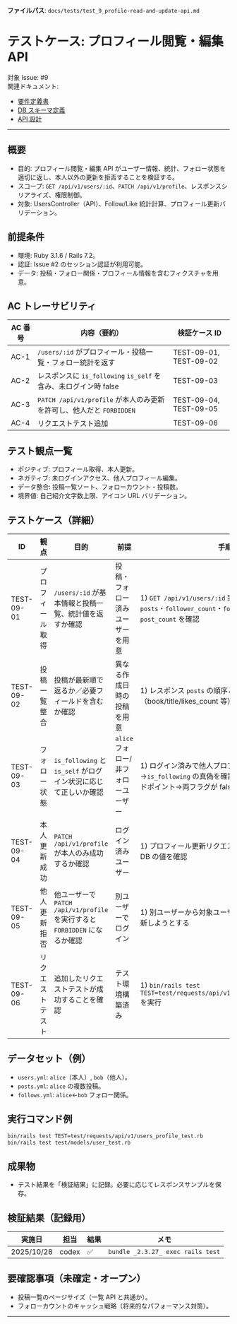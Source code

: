 **ファイルパス**: `docs/tests/test_9_profile-read-and-update-api.md`

# テストケース: プロフィール閲覧・編集 API

対象 Issue: #9  
関連ドキュメント:

- [要件定義書](../01_requirements.md)
- [DB スキーマ定義](../03_database.md)
- [API 設計](../04_api.md)

---

## 概要

- 目的: プロフィール閲覧・編集 API がユーザー情報、統計、フォロー状態を適切に返し、本人以外の更新を拒否することを検証する。
- スコープ: `GET /api/v1/users/:id`、`PATCH /api/v1/profile`、レスポンスシリアライズ、権限制御。
- 対象: UsersController（API）、Follow/Like 統計計算、プロフィール更新バリデーション。

## 前提条件

- 環境: Ruby 3.1.6 / Rails 7.2。
- 認証: Issue #2 のセッション認証が利用可能。
- データ: 投稿・フォロー関係・プロフィール情報を含むフィクスチャを用意。

## AC トレーサビリティ

| AC 番号 | 内容（要約）                                                                 | 検証ケース ID                 |
| ------- | ---------------------------------------------------------------------------- | ----------------------------- |
| AC-1    | `/users/:id` がプロフィール・投稿一覧・フォロー統計を返す                     | TEST-09-01, TEST-09-02        |
| AC-2    | レスポンスに `is_following` `is_self` を含み、未ログイン時 false             | TEST-09-03                    |
| AC-3    | `PATCH /api/v1/profile` が本人のみ更新を許可し、他人だと `FORBIDDEN`         | TEST-09-04, TEST-09-05        |
| AC-4    | リクエストテスト追加                                                         | TEST-09-06                    |

## テスト観点一覧

- ポジティブ: プロフィール取得、本人更新。
- ネガティブ: 未ログインアクセス、他人プロフィール編集。
- データ整合: 投稿一覧ソート、フォローカウント・投稿数。
- 境界値: 自己紹介文字数上限、アイコン URL バリデーション。

## テストケース（詳細）

| ID         | 観点               | 目的                                                                           | 前提                               | 手順                                                                                                                                         | 期待結果                                                                                             | AC   |
| ---------- | ------------------ | ------------------------------------------------------------------------------ | ---------------------------------- | -------------------------------------------------------------------------------------------------------------------------------------------- | ------------------------------------------------------------------------------------------------------ | ---- |
| TEST-09-01 | プロフィール取得   | `/users/:id` が基本情報と投稿一覧、統計値を返すか確認                           | 投稿・フォロー済みユーザーを用意   | 1) `GET /api/v1/users/:id` 実行 2) レスポンス内の `posts`・`follower_count`・`following_count`・`post_count` を確認                          | 200 / 期待値と一致                                                                                    | AC-1 |
| TEST-09-02 | 投稿一覧整合       | 投稿が最新順で返るか／必要フィールドを含むか確認                                | 異なる作成日時の投稿を用意         | 1) レスポンス `posts` の順序とフィールド（book/title/likes_count 等）を検証                                                                   | 最新投稿→古い投稿の順で並ぶ                                                                           | AC-1 |
| TEST-09-03 | フォロー状態       | `is_following` と `is_self` がログイン状況に応じて正しいか確認                  | `alice` フォロー/非フォローユーザー | 1) ログイン済みで他人プロフィールを取得→`is_following` の真偽を確認 2) 未ログインで同エンドポイント→両フラグが false                        | ログイン時: 自分= true/false、未ログイン: false/false                                                | AC-2 |
| TEST-09-04 | 本人更新成功       | `PATCH /api/v1/profile` が本人のみ成功するか確認                                | ログイン済みユーザー               | 1) プロフィール更新リクエスト送信 2) レスポンス・DB の値を確認                                                                              | 200 / `status=success`、DB の name/bio/icon_url が更新                                                | AC-3 |
| TEST-09-05 | 他人更新拒否       | 他ユーザーで `PATCH /api/v1/profile` を実行すると `FORBIDDEN` になるか確認      | 別ユーザーでログイン               | 1) 別ユーザーから対象ユーザーのプロフィールを更新しようとする                                                                               | 403 / `error.code=FORBIDDEN`                                                                          | AC-3 |
| TEST-09-06 | リクエストテスト   | 追加したリクエストテストが成功することを確認                                   | テスト環境構築済み                  | 1) `bin/rails test TEST=test/requests/api/v1/users_profile_test.rb` を実行                                                                   | 全テスト Pass                                                                                        | AC-4 |

## データセット（例）

- `users.yml`: `alice`（本人）, `bob`（他人）。
- `posts.yml`: `alice` の複数投稿。
- `follows.yml`: `alice`←`bob` フォロー関係。

## 実行コマンド例

```bash
bin/rails test TEST=test/requests/api/v1/users_profile_test.rb
bin/rails test test/models/user_test.rb
```

## 成果物

- テスト結果を「検証結果」に記録。必要に応じてレスポンスサンプルを保存。

## 検証結果（記録用）

| 実施日     | 担当 | 結果 | メモ |
| ---------- | ---- | ---- | ---- |
| 2025/10/28 | codex | ✅ | `bundle _2.3.27_ exec rails test` |

## 要確認事項（未確定・オープン）

- 投稿一覧のページサイズ（一覧 API と共通か）。
- フォローカウントのキャッシュ戦略（将来的なパフォーマンス対策）。

---
